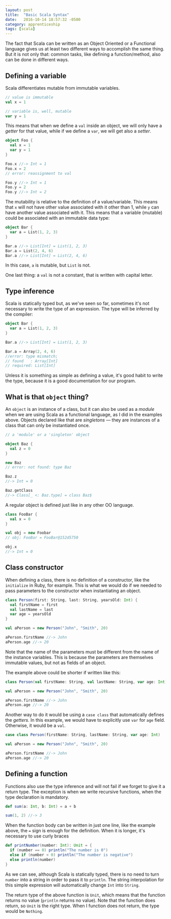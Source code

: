 ```yaml
---
layout: post
title:  "Basic Scala Syntax"
date:   2016-10-14 18:57:32 -0500
category: apprenticeship
tags: [scala]
---
```


The fact that Scala can be written as an Object Oriented or a Functional language gives us at least two different ways to accomplish the same thing. But it is not only that: common tasks, like defining a function/method, also can be done in different ways. <!--more-->

## Defining a variable

Scala differentiates mutable from immutable variables.

```scala
// value is immutable
val x = 1

// variable is, well, mutable
var y = 1
```

This means that when we define a `val` inside an object, we will only have a *getter* for that value, while if we define a `var`, we will get also a *setter*.

```scala
object Foo {
  val x = 1
  var y = 1
}

Foo.x //-> Int = 1
Foo.x = 2
// error: reassignment to val

Foo.y //-> Int = 1
Foo.y = 2
Foo.y //-> Int = 2
```

The mutability is relative to the definition of a value/variable. This means that `x` will not have other value associated with it other than 1, while `y` can have another value associated with it. This means that a variable (mutable) could be associated with an immutable data type:

```scala
object Bar {
  var a = List(1, 2, 3)
}

Bar.a //-> List[Int] = List(1, 2, 3)
Bar.a = List(2, 4, 6)
Bar.a //-> List[Int] = List(2, 4, 6)
```

In this case, `a` is mutable, but `List` is not.

One last thing: a `val` is not a constant, that is written with capital letter.

## Type inference

Scala is statically typed but, as we've seen so far, sometimes it's not necessary to write the type of an expression. The type will be inferred by the compiler:

```scala
object Bar {
  var a = List(1, 2, 3)
}

Bar.a //-> List[Int] = List(1, 2, 3)

Bar.a = Array(2, 4, 6)
//error: type mismatch;
// found   : Array[Int]
// required: List[Int]
```

Unless it is something as simple as defining a value, it's good habit to write the type, because it is a good documentation for our program.

## What is that `object` thing?

An `object` is an instance of a class, but it can also be used as a *module* when we are using Scala as a functional language, as I did in the examples above. Objects declared like that are *singletons* &mdash; they are instances of a class that can only be instantiated once.

```scala
// a 'module' or a 'singleton' object

object Baz {
  val z = 0
}

new Baz
// error: not found: type Baz

Baz.z
//-> Int = 0

Baz.getClass
//-> Class[_ <: Baz.type] = class Baz$
```

A regular object is defined just like in any other OO language.

```scala
class FooBar {
  val x = 0
}

val obj = new Foobar
// obj: FooBar = FooBar@152d5750

obj.x
//-> Int = 0
```

## Class constructor

When defining a class, there is no definition of a constructor, like the `initialize` in Ruby, for example. This is what we would do if we needed to pass parameters to the constructor when instantiating an object.

```scala
class Person(first: String, last: String, yearsOld: Int) {
  val firstName = first
  val lastName = last
  var age = yearsOld
}

val aPerson = new Person("John", "Smith", 20)

aPerson.firstName //-> John
aPerson.age //-> 20
```

Note that the name of the parameters must be different from the name of the instance variables. This is because the parameters are themselves immutable values, but not as fields of an object.

The example above could be shorter if written like this:

```scala
class Person(val firstName: String, val lastName: String, var age: Int)

val aPerson = new Person("John", "Smith", 20)

aPerson.firstName //-> John
aPerson.age //-> 20
```

Another way to do it would be using a `case class` that automatically defines the *getters*. In this example, we would have to explicitly use `var` for `age` field. Otherwise, it would be a `val`.

```scala
case class Person(firstName: String, lastName: String, var age: Int)

val aPerson = new Person("John", "Smith", 20)

aPerson.firstName //-> John
aPerson.age //-> 20
```

## Defining a function

Functions also use the type inference and will not fail if we forget to give it a return type. The exception is when we write recursive functions, when the type declaration is mandatory.

```scala
def sum(a: Int, b: Int) = a + b

sum(1, 2) //-> 3
```

When the function body can be written in just one line, like the example above, the `=` sign is enough for the definition. When it is longer, it's necessary to use curly braces

```scala
def printNumber(number: Int): Unit = {
  if (number == 0) println("The number is 0")
  else if (number < 0) println("The number is negative")
  else println(number)
}
```

As we can see, although Scala is statically typed, there is no need to turn `number` into a string in order to pass it to `println`. The string interpolation for this simple expression will automatically change `Int` into `String`.

The return type of the above function is `Unit`, which means that the function returns no value (`println` returns no value). Note that the function does return, so `Unit` is the right type. When I function does not return, the type would be `Nothing`.
